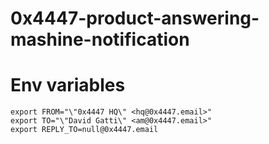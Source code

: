 # 0x4447-product-answering-mashine-notification

# Env variables

```
export FROM="\"0x4447 HQ\" <hq@0x4447.email>"
export TO="\"David Gatti\" <am@0x4447.email>"
export REPLY_TO=null@0x4447.email
```